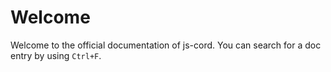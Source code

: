 # Welcome
Welcome to the official documentation of js-cord. You can search for a doc entry by using `Ctrl+F`.
